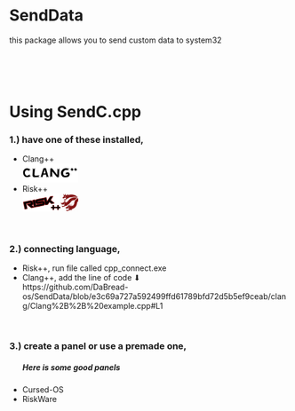# SendData
this package allows you to send custom data to system32


<br>
<br>
<br>
<h1>Using SendC.cpp</h1>
  
  <h3>1.) have one of these installed,</h3>
<ul>
	<li>Clang++</li>
	<img src="https://raw.githubusercontent.com/DaBread-os/breh/main/clang%2B%2B.png" alt="clang" width="100" hight="20">
	<li>Risk++</li>
	<img src="https://raw.githubusercontent.com/DaBread-os/breh/main/risk%2B%2B.png" alt="risk" width="100" hight="20">
	
</ul>
<br>
<h3>2.) connecting language,</h3>
<ul>
	<li>Risk++, run file called cpp_connect.exe</li>
	<li>Clang++, add the line of code ⬇</li>
       https://github.com/DaBread-os/SendData/blob/e3c69a727a592499ffd61789bfd72d5b5ef9ceab/clang/Clang%2B%2B%20example.cpp#L1
</ul>
<br>
 <h3>3.) create a panel or use a premade one,</h3>
<ul>
	<h5>Here is some good panels</h5>
	<li>Cursed-OS</li>
	<li>RiskWare</li>
      
</ul>

